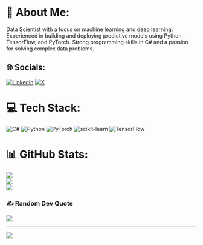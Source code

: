 # 💫 About Me:
Data Scientist with a focus on machine learning and deep learning. Experienced in building and deploying predictive models using Python, TensorFlow, and PyTorch. Strong programming skills in C# and a passion for solving complex data problems.


## 🌐 Socials:
[![LinkedIn](https://img.shields.io/badge/LinkedIn-%230077B5.svg?logo=linkedin&logoColor=white)](https://linkedin.com/in/parsa-latifi) [![X](https://img.shields.io/badge/X-black.svg?logo=X&logoColor=white)](https://x.com/Parsa_latifi_23) 

# 💻 Tech Stack:
![C#](https://img.shields.io/badge/c%23-%23239120.svg?style=flat&logo=csharp&logoColor=white) ![Python](https://img.shields.io/badge/python-3670A0?style=flat&logo=python&logoColor=ffdd54) ![PyTorch](https://img.shields.io/badge/PyTorch-%23EE4C2C.svg?style=flat&logo=PyTorch&logoColor=white) ![scikit-learn](https://img.shields.io/badge/scikit--learn-%23F7931E.svg?style=flat&logo=scikit-learn&logoColor=white) ![TensorFlow](https://img.shields.io/badge/TensorFlow-%23FF6F00.svg?style=flat&logo=TensorFlow&logoColor=white)
# 📊 GitHub Stats:
![](https://github-readme-stats.vercel.app/api?username=Iparsam&theme=dark&hide_border=true&include_all_commits=false&count_private=false)<br/>
![](https://github-readme-streak-stats.herokuapp.com/?user=Iparsam&theme=dark&hide_border=true)<br/>
![](https://github-readme-stats.vercel.app/api/top-langs/?username=Iparsam&theme=dark&hide_border=true&include_all_commits=false&count_private=false&layout=compact)

### ✍️ Random Dev Quote
![](https://quotes-github-readme.vercel.app/api?type=horizontal&theme=radical)

---
[![](https://visitcount.itsvg.in/api?id=Iparsam&icon=0&color=12)](https://visitcount.itsvg.in)

<!-- Proudly created with GPRM ( https://gprm.itsvg.in ) -->
